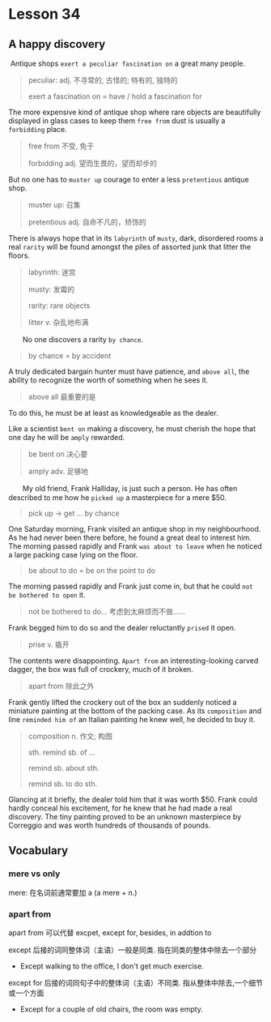# Lesson 34 

## A happy discovery

​	Antique shops `exert a peculiar fascination on` a great many people. 

> peculiar: adj. 不寻常的, 古怪的; 特有的, 独特的
>
> exert a fascination on = have / hold a fascination for

The more expensive kind of antique shop where rare objects are beautifully displayed in glass cases to keep them `free from` dust is usually a `forbidding` place. 

> free from 不受, 免于
>
> forbidding adj. 望而生畏的，望而却步的

But no one has to `muster up` courage to enter a less `pretentious` antique shop. 

> muster up: 召集
>
> pretentious adj. 自命不凡的，矫饰的

There is always hope that in its `labyrinth` of `musty`, dark, disordered rooms a real `rarity` will be found amongst the piles of assorted junk that litter the floors.

> labyrinth: 迷宫
>
> musty: 发霉的
>
> rarity: rare objects
>
> litter v. 杂乱地布满

　　No one discovers a rarity `by chance`. 

> by chance = by accident

A truly dedicated bargain hunter must have patience, and `above all`, the ability to recognize the worth of something when he sees it. 

> above all 最重要的是

To do this, he must be at least as knowledgeable as the dealer. 

Like a scientist `bent on` making a discovery, he must cherish the hope that one day he will be `amply` rewarded.

> be bent on 决心要
>
> amply adv. 足够地

　　My old friend, Frank Halliday, is just such a person. He has often described to me how he `picked up` a masterpiece for a mere $50. 

> pick up → get ... by chance

One Saturday morning, Frank visited an antique shop in my neighbourhood. As he had never been there before, he found a great deal to interest him. The morning passed rapidly and Frank `was about to leave` when he noticed a large packing case lying on the floor. 

> be about to do =  be on the point to do

The morning passed rapidly and Frank just come in, but that he could `not be bothered to open` it. 

> not be bothered to do... 考虑到太麻烦而不做……

Frank begged him to do so and the dealer reluctantly `prised` it open. 

> prise v. 撬开

The contents were disappointing. `Apart from` an interesting-looking carved dagger, the box was full of crockery, much of it broken. 

> apart from 除此之外

Frank gently lifted the crockery out of the box an suddenly noticed a miniature painting at the bottom of the packing case. As its `composition` and line `reminded him of` an Italian painting he knew well, he decided to buy it. 

> composition n. 作文; 构图
>
> sth. remind sb. of ...
>
> remind sb. about sth.
>
> remind sb. to do sth.

Glancing at it briefly, the dealer told him that it was worth $50. Frank could hardly conceal his excitement, for he knew that he had made a real discovery. The tiny painting proved to be an unknown masterpiece by Correggio and was worth hundreds of thousands of pounds.

## Vocabulary

### mere vs only

mere: 在名词前通常要加 a (a mere + n.)

### apart from

apart from 可以代替 excpet, except for, besides, in addtion to

except 后接的词同整体词（主语）一般是同类. 指在同类的整体中除去一个部分 

* Except walking to the office, I don't get much exercise.

except for 后接的词同句子中的整体词（主语）不同类. 指从整体中除去,一个细节或一个方面

* Except for a couple of old chairs, the room was empty.

